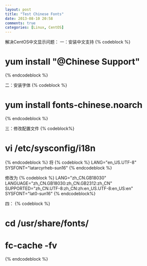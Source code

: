 ```yaml
---
layout: post
title: "Test Chinese Fonts"
date: 2013-08-10 20:58
comments: true
categories: [Linux, CentOS]
---
```


解决CentOS中文显示问题：
一：安装中文支持
{% codeblock %}
# yum install "@Chinese Support"
{% endcodeblock %}

二：安装字体
{% codeblock %}
# yum install fonts-chinese.noarch
{% endcodeblock %}

三：修改配置文件
{% codeblock%}
# vi /etc/sysconfig/i18n
{% endcodeblock %}
将
{% codeblock %}
LANG="en_US.UTF-8" 
SYSFONT="latarcyrheb-sun16" 
{% endcodeblock %}

修改为
{% codeblock %}
LANG="zh_CN.GB18030" 
LANGUAGE="zh_CN.GB18030:zh_CN.GB2312:zh_CN" 
SUPPORTED="zh_CN.UTF-8:zh_CN:zh:en_US.UTF-8:en_US:en" 
SYSFONT="lat0-sun16"
{% endcodeblock%}

四：
{% codeblock %}
# cd /usr/share/fonts/
# fc-cache   -fv
{% endcodeblock %}
